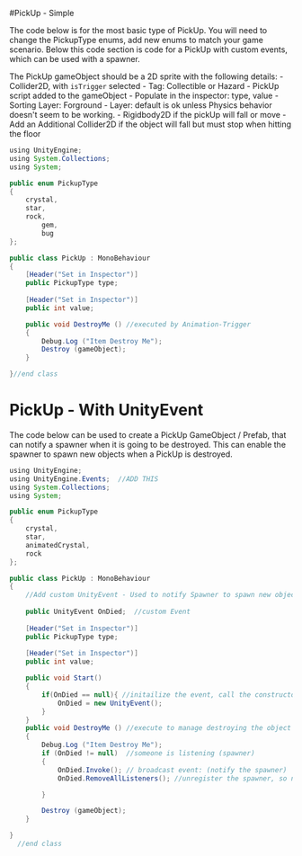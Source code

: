 #PickUp - Simple

The code below is for the most basic type of PickUp.
You will need to change the PickupType enums, add new enums to match your game scenario.  Below this code section is code for a PickUp with custom events, which can be used with a spawner.

The PickUp gameObject should be a 2D sprite with the following details:
	- Collider2D, with `isTrigger` selected
	- Tag:  Collectible or Hazard
	- PickUp script added to the gameObject
	- Populate in the inspector: type, value
	- Sorting Layer: Forground
	- Layer: default is ok unless Physics behavior doesn't seem to be working.
	- Rigidbody2D if the pickUp will fall or move
	- Add an Additional Collider2D if the object will fall but must stop when hitting the floor

```java
using UnityEngine;
using System.Collections;
using System;

public enum PickupType
{
	crystal,
	star,
	rock,
        gem,
        bug
};

public class PickUp : MonoBehaviour
{
	[Header("Set in Inspector")]
	public PickupType type;
	
	[Header("Set in Inspector")]
	public int value;

	public void DestroyMe () //executed by Animation-Trigger
	{
		Debug.Log ("Item Destroy Me");
		Destroy (gameObject);
	}

}//end class
```


# PickUp - With UnityEvent
The code below can be used to create a PickUp GameObject / Prefab, that can notify a spawner when it is going to be destroyed.  This can enable the spawner to spawn new objects when a PickUp is destroyed.


```java
using UnityEngine;
using UnityEngine.Events;  //ADD THIS
using System.Collections;
using System;

public enum PickupType
{
	crystal,
	star,
	animatedCrystal,
	rock
};

public class PickUp : MonoBehaviour
{
    //Add custom UnityEvent - Used to notify Spawner to spawn new object
    
    public UnityEvent OnDied;  //custom Event
	
	[Header("Set in Inspector")]
	public PickupType type;
	
	[Header("Set in Inspector")]
	public int value;

    public void Start()
    {
        if(OnDied == null){ //initailize the event, call the constructor
            OnDied = new UnityEvent();
        }
    }
    public void DestroyMe () //execute to manage destroying the object and invokeing the event.
	{
		Debug.Log ("Item Destroy Me");
        if (OnDied != null)  //someone is listening (spawner)
        {  
            OnDied.Invoke(); // broadcast event: (notify the spawner)
            OnDied.RemoveAllListeners(); //unregister the spawner, so no traces of the connection remain.

        }

        Destroy (gameObject);
    }

}
  //end class
```




